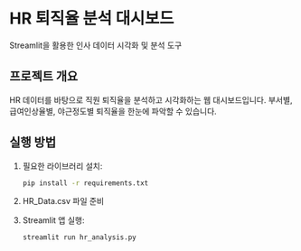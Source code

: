 # HR 퇴직율 분석 대시보드

Streamlit을 활용한 인사 데이터 시각화 및 분석 도구

## 프로젝트 개요

HR 데이터를 바탕으로 직원 퇴직율을 분석하고 시각화하는 웹 대시보드입니다. 부서별, 급여인상율별, 야근정도별 퇴직율을 한눈에 파악할 수 있습니다.


## 실행 방법

1. 필요한 라이브러리 설치:
   ```bash
   pip install -r requirements.txt
   ```

2. HR_Data.csv 파일 준비

3. Streamlit 앱 실행:
   ```bash
   streamlit run hr_analysis.py
   ```


